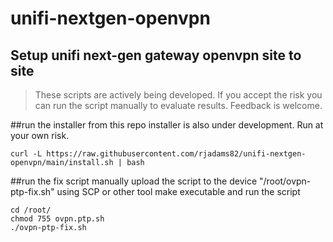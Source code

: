 # unifi-nextgen-openvpn
## Setup unifi next-gen gateway openvpn site to site

> These scripts are actively being developed. If you accept the risk you can run the script manually to evaluate results. Feedback is welcome. 

##run the installer from this repo
installer is also under development. Run at your own risk.
```
curl -L https://raw.githubusercontent.com/rjadams82/unifi-nextgen-openvpn/main/install.sh | bash
```

##run the fix script manually
upload the script to the device "/root/ovpn-ptp-fix.sh" using SCP or other tool
make executable and run the script
```
cd /root/
chmod 755 ovpn.ptp.sh
./ovpn-ptp-fix.sh
```
